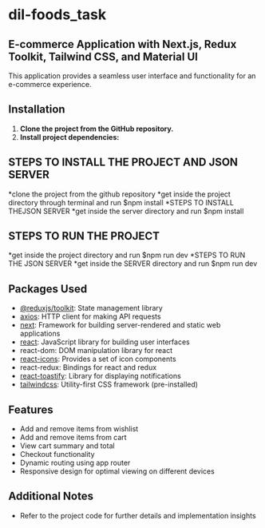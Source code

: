 # dil-foods_task

## E-commerce Application with Next.js, Redux Toolkit, Tailwind CSS, and Material UI

This application provides a seamless user interface and functionality for an e-commerce experience.

## Installation

1. **Clone the project from the GitHub repository.**
2. **Install project dependencies:**

## STEPS TO INSTALL THE PROJECT AND JSON SERVER

*clone the project from the github repository
*get inside the project directory through terminal and run $npm install
*STEPS TO INSTALL THEJSON SERVER
*get inside the server directory and run $npm install

## STEPS TO RUN THE PROJECT

   *get inside the project directory and run $npm run dev
   *STEPS TO RUN THE JSON SERVER
   *get inside the SERVER directory and run $npm run dev

## Packages Used

* [@reduxjs/toolkit](https://redux-toolkit.js.org/): State management library
* [axios](https://axios-http.com/docs/intro): HTTP client for making API requests
* [next](https://nextjs.org): Framework for building server-rendered and static web applications
* [react](https://react.dev): JavaScript library for building user interfaces
* react-dom: DOM manipulation library for react
* [react-icons](https://react-icons.github.io/react-icons/): Provides a set of icon components
* react-redux: Bindings for react and redux
* [react-toastify](https://fkhadra.github.io/react-toastify/introduction): Library for displaying notifications
* [tailwindcss](https://tailwindcss.com): Utility-first CSS framework (pre-installed)

## Features

* Add and remove items from wishlist
* Add and remove items from cart
* View cart summary and total
* Checkout functionality
* Dynamic routing using app router
* Responsive design for optimal viewing on different devices

## Additional Notes
* Refer to the project code for further details and implementation insights
